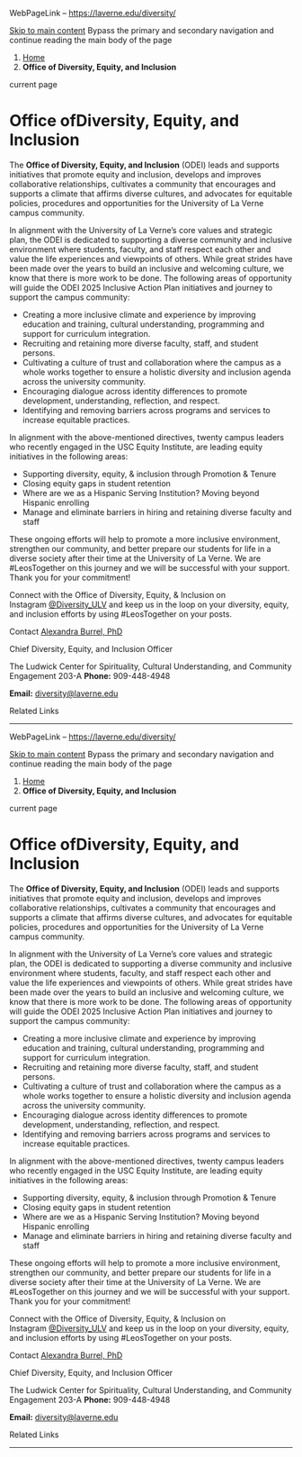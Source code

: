 WebPageLink – https://laverne.edu/diversity/ 

 



[Skip to main content](#main-content-start)
Bypass the primary and secondary navigation and continue reading the main body of the page


1. [Home](https://laverne.edu/)
2. **Office of Diversity, Equity, and Inclusion**

current page 





Office ofDiversity, Equity, and Inclusion
=========================================











The **Office of Diversity, Equity, and Inclusion** (ODEI) leads and supports initiatives that promote equity and inclusion, develops and improves collaborative relationships, cultivates a community that encourages and supports a climate that affirms diverse cultures, and advocates for equitable policies, procedures and opportunities for the University of La Verne campus community.


In alignment with the University of La Verne’s core values and strategic plan, the ODEI is dedicated to supporting a diverse community and inclusive environment where students, faculty, and staff respect each other and value the life experiences and viewpoints of others. While great strides have been made over the years to build an inclusive and welcoming culture, we know that there is more work to be done. The following areas of opportunity will guide the ODEI 2025 Inclusive Action Plan initiatives and journey to support the campus community:


* Creating a more inclusive climate and experience by improving education and training, cultural understanding, programming and support for curriculum integration.
* Recruiting and retaining more diverse faculty, staff, and student persons.
* Cultivating a culture of trust and collaboration where the campus as a whole works together to ensure a holistic diversity and inclusion agenda across the university community.
* Encouraging dialogue across identity differences to promote development, understanding, reflection, and respect.
* Identifying and removing barriers across programs and services to increase equitable practices.


In alignment with the above-mentioned directives, twenty campus leaders who recently engaged in the USC Equity Institute, are leading equity initiatives in the following areas:


* Supporting diversity, equity, & inclusion through Promotion & Tenure
* Closing equity gaps in student retention
* Where are we as a Hispanic Serving Institution? Moving beyond Hispanic enrolling
* Manage and eliminate barriers in hiring and retaining diverse faculty and staff


These ongoing efforts will help to promote a more inclusive environment, strengthen our community, and better prepare our students for life in a diverse society after their time at the University of La Verne. We are #LeosTogether on this journey and we will be successful with your support. Thank you for your commitment!


Connect with the Office of Diversity, Equity, & Inclusion on Instagram [@Diversity\_ULV](http://www.instagram.com/Diversity_ULV) and keep us in the loop on your diversity, equity, and inclusion efforts by using #LeosTogether on your posts.





Contact
[Alexandra Burrel, PhD](https://laverne.edu/diversity/cdio/)  

Chief Diversity, Equity, and Inclusion Officer  
  

The Ludwick Center for Spirituality, Cultural Understanding, and Community Engagement 203-A
**Phone:** 909-448-4948


**Email:** [diversity@laverne.edu](mailto:diversity@laverne.edu)



Related Links

 




 




 
** **

WebPageLink – https://laverne.edu/diversity/ 

 



[Skip to main content](#main-content-start)
Bypass the primary and secondary navigation and continue reading the main body of the page


1. [Home](https://laverne.edu/)
2. **Office of Diversity, Equity, and Inclusion**

current page 





Office ofDiversity, Equity, and Inclusion
=========================================











The **Office of Diversity, Equity, and Inclusion** (ODEI) leads and supports initiatives that promote equity and inclusion, develops and improves collaborative relationships, cultivates a community that encourages and supports a climate that affirms diverse cultures, and advocates for equitable policies, procedures and opportunities for the University of La Verne campus community.


In alignment with the University of La Verne’s core values and strategic plan, the ODEI is dedicated to supporting a diverse community and inclusive environment where students, faculty, and staff respect each other and value the life experiences and viewpoints of others. While great strides have been made over the years to build an inclusive and welcoming culture, we know that there is more work to be done. The following areas of opportunity will guide the ODEI 2025 Inclusive Action Plan initiatives and journey to support the campus community:


* Creating a more inclusive climate and experience by improving education and training, cultural understanding, programming and support for curriculum integration.
* Recruiting and retaining more diverse faculty, staff, and student persons.
* Cultivating a culture of trust and collaboration where the campus as a whole works together to ensure a holistic diversity and inclusion agenda across the university community.
* Encouraging dialogue across identity differences to promote development, understanding, reflection, and respect.
* Identifying and removing barriers across programs and services to increase equitable practices.


In alignment with the above-mentioned directives, twenty campus leaders who recently engaged in the USC Equity Institute, are leading equity initiatives in the following areas:


* Supporting diversity, equity, & inclusion through Promotion & Tenure
* Closing equity gaps in student retention
* Where are we as a Hispanic Serving Institution? Moving beyond Hispanic enrolling
* Manage and eliminate barriers in hiring and retaining diverse faculty and staff


These ongoing efforts will help to promote a more inclusive environment, strengthen our community, and better prepare our students for life in a diverse society after their time at the University of La Verne. We are #LeosTogether on this journey and we will be successful with your support. Thank you for your commitment!


Connect with the Office of Diversity, Equity, & Inclusion on Instagram [@Diversity\_ULV](http://www.instagram.com/Diversity_ULV) and keep us in the loop on your diversity, equity, and inclusion efforts by using #LeosTogether on your posts.





Contact
[Alexandra Burrel, PhD](https://laverne.edu/diversity/cdio/)  

Chief Diversity, Equity, and Inclusion Officer  
  

The Ludwick Center for Spirituality, Cultural Understanding, and Community Engagement 203-A
**Phone:** 909-448-4948


**Email:** [diversity@laverne.edu](mailto:diversity@laverne.edu)



Related Links

 




 




 
** **

